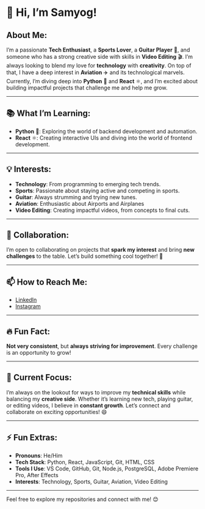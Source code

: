# 👋 Hi, I’m **Samyog**!

## About Me:
I’m a passionate **Tech Enthusiast**, a **Sports Lover**, a **Guitar Player** 🎸, and someone who has a strong creative side with skills in **Video Editing** 🎬. I’m always looking to blend my love for **technology** with **creativity**. On top of that, I have a deep interest in **Aviation** ✈️ and its technological marvels. Currently, I’m diving deep into **Python** 🐍 and **React** ⚛️, and I’m excited about building impactful projects that challenge me and help me grow.

---

## 📚 What I’m Learning:
- **Python** 🐍: Exploring the world of backend development and automation.
- **React** ⚛️: Creating interactive UIs and diving into the world of frontend development.

---

## 💡 Interests:
- **Technology**: From programming to emerging tech trends.
- **Sports**: Passionate about staying active and competing in sports.
- **Guitar**: Always strumming and trying new tunes.
- **Aviation**: Enthusiastic about Airports and Airplanes
- **Video Editing**: Creating impactful videos, from concepts to final cuts.

---

## 🤝 Collaboration:
I’m open to collaborating on projects that **spark my interest** and bring **new challenges** to the table. Let’s build something cool together! 🚀

---

## 📫 How to Reach Me:
- [LinkedIn](https://www.linkedin.com/in/samyog)  
- [Instagram](https://www.instagram.com/samyog)

---

## 🔥 Fun Fact:
**Not very consistent**, but **always striving for improvement**. Every challenge is an opportunity to grow!

---

## 💼 Current Focus:
I’m always on the lookout for ways to improve my **technical skills** while balancing my **creative side**. Whether it’s learning new tech, playing guitar, or editing videos, I believe in **constant growth**. Let’s connect and collaborate on exciting opportunities! 😄

---

## ⚡ Fun Extras:
- **Pronouns**: He/Him  
- **Tech Stack**: Python, React, JavaScript, Git, HTML, CSS
- **Tools I Use**: VS Code, GitHub, Git, Node.js, PostgreSQL, Adobe Premiere Pro, After Effects
- **Interests**: Technology, Sports, Guitar, Aviation, Video Editing

---

Feel free to explore my repositories and connect with me! 😊
